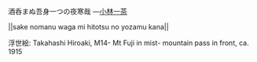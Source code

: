 酒呑まぬ吾身一つの夜寒哉
—[小林一茶](https://ja.wikipedia.org/wiki/小林一茶)

||sake nomanu waga mi hitotsu no yozamu kana||

浮世絵: Takahashi Hiroaki, M14- Mt Fuji in mist- mountain pass in front, ca. 1915